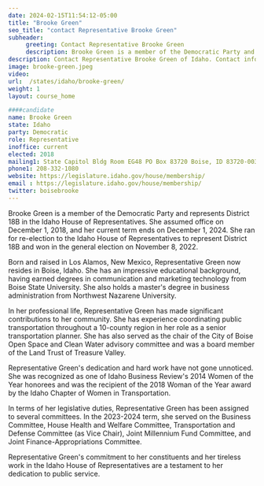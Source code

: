 ```yaml
---
date: 2024-02-15T11:54:12-05:00
title: "Brooke Green"
seo_title: "contact Representative Brooke Green"
subheader:
     greeting: Contact Representative Brooke Green
     description: Brooke Green is a member of the Democratic Party and represents District 18B in the Idaho House of Representatives. She assumed office on December 1, 2018, and her current term ends on December 1, 2024.
description: Contact Representative Brooke Green of Idaho. Contact information for Brooke Green includes email address, phone number, and mailing address.
image: brooke-green.jpeg
video:
url:  /states/idaho/brooke-green/
weight: 1
layout: course_home

####candidate
name: Brooke Green
state: Idaho
party: Democratic
role: Representative
inoffice: current
elected: 2018
mailing1: State Capitol Bldg Room EG48 PO Box 83720 Boise, ID 83720-0038
phone1: 208-332-1080
website: https://legislature.idaho.gov/house/membership/
email : https://legislature.idaho.gov/house/membership/
twitter: boisebrooke
---
```


Brooke Green is a member of the Democratic Party and represents District 18B in the Idaho House of Representatives. She assumed office on December 1, 2018, and her current term ends on December 1, 2024. She ran for re-election to the Idaho House of Representatives to represent District 18B and won in the general election on November 8, 2022.

Born and raised in Los Alamos, New Mexico, Representative Green now resides in Boise, Idaho. She has an impressive educational background, having earned degrees in communication and marketing technology from Boise State University. She also holds a master's degree in business administration from Northwest Nazarene University.

In her professional life, Representative Green has made significant contributions to her community. She has experience coordinating public transportation throughout a 10-county region in her role as a senior transportation planner. She has also served as the chair of the City of Boise Open Space and Clean Water advisory committee and was a board member of the Land Trust of Treasure Valley.

Representative Green's dedication and hard work have not gone unnoticed. She was recognized as one of Idaho Business Review's 2014 Women of the Year honorees and was the recipient of the 2018 Woman of the Year award by the Idaho Chapter of Women in Transportation.

In terms of her legislative duties, Representative Green has been assigned to several committees. In the 2023-2024 term, she served on the Business Committee, House Health and Welfare Committee, Transportation and Defense Committee (as Vice Chair), Joint Millennium Fund Committee, and Joint Finance-Appropriations Committee.

Representative Green's commitment to her constituents and her tireless work in the Idaho House of Representatives are a testament to her dedication to public service.
